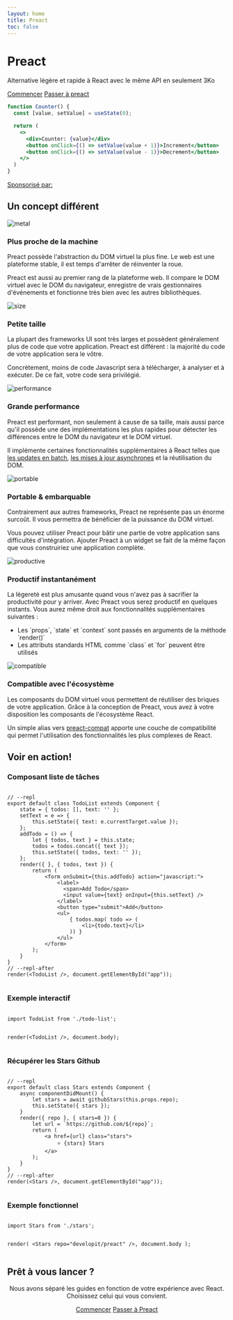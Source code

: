 ```yaml
---
layout: home
title: Preact
toc: false
---
```


<jumbotron>
    <h1>
        <logo height="1.5em" title="Preact" text inverted>Preact</logo>
    </h1>
    <p class="tagline">Alternative légère et rapide à React avec le même API en seulement 3Ko</p>
    <p class="intro-buttons">
        <a href="/guide/v10/getting-started" class="btn primary">Commencer</a>
        <a href="/guide/v10/switching-to-preact" class="btn secondary">Passer à preact</a>
    </p>
</jumbotron>

```jsx
function Counter() {
  const [value, setValue] = useState(0);

  return (
    <>
      <div>Counter: {value}</div>
      <button onClick={() => setValue(value + 1)}>Increment</button>
      <button onClick={() => setValue(value - 1)}>Decrement</button>
    </>
  )
}
```

<div class="sponsors">
  <p><a href="https://opencollective.com/preact">Sponsorisé par:</a></p>
  <sponsors></sponsors>
</div>

<section class="home-top">
    <h2>Un concept différent</h2>
</section>


<section class="home-section">
  <img src="/assets/home/metal.svg" alt="metal">

  <div>
    <h3>Plus proche de la machine</h3>
    <p>
        Preact possède l'abstraction du DOM virtuel la plus fine.
        Le web est une plateforme stable, il est temps d'arrêter de réinventer la roue.
    </p>
    <p>
        Preact est aussi au premier rang de la plateforme web. Il compare le DOM virtuel avec le DOM du navigateur, enregistre de vrais gestionnaires d'événements et fonctionne très bien avec les autres bibliothèques.
    </p>
  </div>
</section>


<section class="home-section">
  <img src="/assets/home/size.svg" alt="size">

  <div>
    <h3>Petite taille</h3>
    <p>
        La plupart des frameworks UI sont très larges et possèdent généralement plus de code que votre application. Preact est différent : la majorité du code de votre application sera le vôtre.
    </p>
    <p>
        Concrètement, moins de code Javascript sera à télécharger, à analyser et à exécuter. De ce fait, votre code sera privilégié.
    </p>
  </div>
</section>


<section class="home-section">
  <img src="/assets/home/performance.svg" alt="performance">

  <div>
    <h3>Grande performance</h3>
    <p>
        Preact est performant, non seulement à cause de sa taille, mais aussi parce qu'il possède une des implémentations les plus rapides pour détecter les différences entre le DOM du navigateur et le DOM virtuel.
    </p>
    <p>
        Il implémente certaines fonctionnalités supplémentaires à React telles que <a href="/guide/configuration#debounceRendering">les updates en batch</a>, <a href="/guide/configuration#syncComponentUpdates">les mises à jour asynchrones</a> et la réutilisation du DOM.
    </p>
  </div>
</section>


<section class="home-section">
  <img src="/assets/home/portable.svg" alt="portable">

  <div>
    <h3>Portable &amp; embarquable</h3>
    <p>
        Contrairement aux autres frameworks, Preact ne représente pas un énorme surcoût. Il vous permettra de bénéficier de la puissance du DOM virtuel.
    </p>
    <p>
        Vous pouvez utiliser Preact pour bâtir une partie de votre application sans difficultés d'intégration. Ajouter Preact à un widget se fait de la même façon que vous construiriez une application complète.
    </p>
  </div>
</section>


<section class="home-section">
  <img src="/assets/home/productive.svg" alt="productive">

  <div>
    <h3>Productif instantanément</h3>
    <p>
        La légereté est plus amusante quand vous n'avez pas à sacrifier la productivité pour y arriver. Avec Preact vous serez productif en quelques instants. Vous aurez même droit aux fonctionnalités supplémentaires suivantes :
    </p>
    <ul>
        <li>Les `props`, `state` et `context` sont passés en arguments de la méthode `render()`</li>
        <li>Les attributs standards HTML comme `class` et `for` peuvent être utilisés</li>
    </ul>
  </div>
</section>


<section class="home-section">
  <div>
    <img src="/assets/home/compatible.svg" alt="compatible">
    <h3>Compatible avec l'écosystème</h3>
    <p>
        Les composants du DOM virtuel vous permettent de réutiliser des briques de votre application. Grâce à la conception de Preact, vous avez à votre disposition les composants de l'écosystème React.
    </p>
    <p>
        Un simple alias vers <a href="/guide/v10/switching-to-preact#how-to-alias-preact-compat">preact-compat</a> apporte une couche de compatibilité qui permet l'utilisation des fonctionnalités les plus complexes de React.
    </p>
  </div>
</section>


<section class="home-top">
    <h2>Voir en action!</h2>
</section>


<section class="home-split">
    <div>
        <h3>Composant liste de tâches</h3>
        <pre><code class="lang-jsx">
// --repl
export default class TodoList extends Component {
    state = { todos: [], text: '' };
    setText = e =&gt; {
        this.setState({ text: e.currentTarget.value });
    };
    addTodo = () =&gt; {
        let { todos, text } = this.state;
        todos = todos.concat({ text });
        this.setState({ todos, text: '' });
    };
    render({ }, { todos, text }) {
        return (
            &lt;form onSubmit={this.addTodo} action="javascript:"&gt;
                &lt;label&gt;
                  &lt;span&gt;Add Todo&lt;/span&gt;
                  &lt;input value={text} onInput={this.setText} /&gt;
                &lt;/label&gt;
                &lt;button type="submit"&gt;Add&lt;/button&gt;
                &lt;ul&gt;
                    { todos.map( todo =&gt; (
                        &lt;li&gt;{todo.text}&lt;/li&gt;
                    )) }
                &lt;/ul&gt;
            &lt;/form&gt;
        );
    }
}
// --repl-after
render(&lt;TodoList /&gt;, document.getElementById("app"));
        </code></pre>
    </div>
    <div>
        <h3>Exemple interactif</h3>
        <pre repl="false"><code class="lang-jsx">
import TodoList from './todo-list';

render(&lt;TodoList /&gt;, document.body);
        </code></pre>
        <div class="home-demo">
            <todo-list></todo-list>
        </div>
    </div>
</section>


<section class="home-split">
    <div>
        <h3>Récupérer les Stars Github</h3>
        <pre><code class="lang-jsx">
// --repl
export default class Stars extends Component {
    async componentDidMount() {
        let stars = await githubStars(this.props.repo);
        this.setState({ stars });
    }
    render({ repo }, { stars=0 }) {
        let url = `https://github.com/${repo}`;
        return (
            &lt;a href={url} class="stars"&gt;
                ⭐️ {stars} Stars
            &lt;/a&gt;
        );
    }
}
// --repl-after
render(&lt;Stars /&gt;, document.getElementById("app"));
        </code></pre>
    </div>
    <div>
        <h3>Exemple fonctionnel</h3>
        <pre repl="false"><code class="lang-jsx">
import Stars from './stars';

render(
    &lt;Stars repo="developit/preact" /&gt;,
    document.body
);
        </code></pre>
        <div class="home-demo">
            <github-stars simple user="developit" repo="preact"></github-stars>
        </div>
    </div>
</section>


<section class="home-top">
    <h2>Prêt à vous lancer ?</h2>
</section>


<section style="text-align:center;">
    <p>
        Nous avons séparé les guides en fonction de votre expérience avec React.
        <br>
        Choisissez celui qui vous convient.
    </p>
    <p>
        <a href="/guide/v10/getting-started" class="btn primary">Commencer</a>
        <a href="/guide/v10/switching-to-preact" class="btn secondary">Passer à Preact</a>
    </p>
</section>
